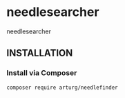 # needlesearcher
needlesearcher

INSTALLATION
------------

### Install via Composer
~~~
composer require arturg/needlefinder
~~~
